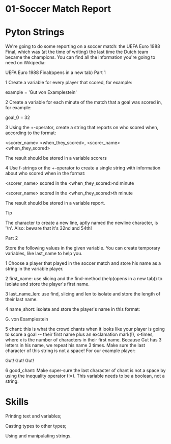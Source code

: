 # 01-Soccer Match Report
# Pyton Strings

We're going to do some reporting on a soccer match: the UEFA Euro 1988 Final, which was (at the time of writing) the last time the Dutch team became the champions. You can find all the information you're going to need on Wikipedia:

UEFA Euro 1988 Final(opens in a new tab)
Part 1


1
Create a variable for every player that scored, for example:

example = 'Gut von Examplestein'


2
Create a variable for each minute of the match that a goal was scored in, for example:

goal_0 = 32


3
Using the +-operator, create a string that reports on who scored when, according to the format:

<scorer_name> <when_they_scored>, <scorer_name> <when_they_scored>

The result should be stored in a variable scorers


4
Use f-strings or the +-operator to create a single string with information about who scored when in the format:

<scorer_name> scored in the <when_they_scored>nd minute

<scorer_name> scored in the <when_they_scored>th minute

The result should be stored in a variable report.

Tip

The character to create a new line, aptly named the newline character, is '\n'. Also: beware that it's 32nd and 54th!

Part 2

Store the following values in the given variable. You can create temporary variables, like last_name to help you.

1
Choose a player that played in the soccer match and store his name as a string in the variable player.


2
first_name: use slicing and the find-method (help(opens in a new tab)) to isolate and store the player's first name.



3
last_name_len: use find, slicing and len to isolate and store the length of their last name.


4
name_short: isolate and store the player's name in this format:

G. von Examplestein


5
chant: this is what the crowd chants when it looks like your player is going to score a goal -- their first name plus an exclamation mark(!), x-times, where x is the number of characters in their first name. Because Gut has 3 letters in his name, we repeat his name 3 times. Make sure the last character of this string is not a space! For our example player:

Gut! Gut! Gut!



6
good_chant: Make super-sure the last character of chant is not a space by using the inequality operator (!=). This variable needs to be a boolean, not a string. 

# Skills

Printing text and variables;

Casting types to other types;

Using and manipulating strings.
